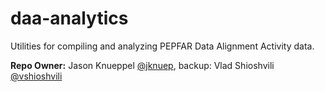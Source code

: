 # daa-analytics
Utilities for compiling and analyzing PEPFAR Data Alignment Activity data.

**Repo Owner:** Jason Knueppel [@jknuep](https://github.com/jknuep), backup: Vlad Shioshvili [@vshioshvili](https://github.com/vshioshvili)
